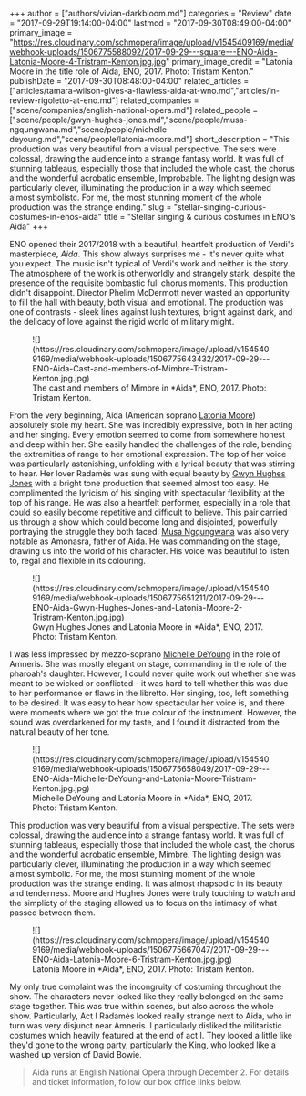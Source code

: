 +++
author = ["authors/vivian-darkbloom.md"]
categories = "Review"
date = "2017-09-29T19:14:00-04:00"
lastmod = "2017-09-30T08:49:00-04:00"
primary_image = "https://res.cloudinary.com/schmopera/image/upload/v1545409169/media/webhook-uploads/1506775588092/2017-09-29---square---ENO-Aida-Latonia-Moore-4-Tristram-Kenton.jpg.jpg"
primary_image_credit = "Latonia Moore in the title role of Aida, ENO, 2017. Photo: Tristam Kenton."
publishDate = "2017-09-30T08:48:00-04:00"
related_articles = ["articles/tamara-wilson-gives-a-flawless-aida-at-wno.md","articles/in-review-rigoletto-at-eno.md"]
related_companies = ["scene/companies/english-national-opera.md"]
related_people = ["scene/people/gwyn-hughes-jones.md","scene/people/musa-ngqungwana.md","scene/people/michelle-deyoung.md","scene/people/latonia-moore.md"]
short_description = "This production was very beautiful from a visual perspective. The sets were colossal, drawing the audience into a strange fantasy world. It was full of stunning tableaus, especially those that included the whole cast, the chorus and the wonderful acrobatic ensemble, Improbable. The lighting design was particularly clever, illuminating the production in a way which seemed almost symbolistc. For me, the most stunning moment of the whole production was the strange ending."
slug = "stellar-singing-curious-costumes-in-enos-aida"
title = "Stellar singing &amp; curious costumes in ENO&#039;s Aida"
+++

ENO opened their 2017/2018 with a beautiful, heartfelt production of Verdi's masterpiece, *Aida*. This show always surprises me - it's never quite what you expect. The music isn't typical of Verdi's work and neither is the story. The atmosphere of the work is otherworldly and strangely stark, despite the presence of the requisite bombastic full chorus moments. This production didn't disappoint. Director Phelim McDermott never wasted an opportunity to fill the hall with beauty, both visual and emotional. The production was one of contrasts - sleek lines against lush textures, bright against dark, and the delicacy of love against the rigid world of military might.

<figure data-type="image">
![](https://res.cloudinary.com/schmopera/image/upload/v1545409169/media/webhook-uploads/1506775643432/2017-09-29---ENO-Aida-Cast-and-members-of-Mimbre-Tristram-Kenton.jpg.jpg)
<figcaption>The cast and members of Mimbre in *Aida*, ENO, 2017. Photo: Tristam Kenton.</figcaption>
</figure>

From the very beginning, Aida (American soprano [Latonia Moore](/scene/people/latonia-moore/)) absolutely stole my heart. She was incredibly expressive, both in her acting and her singing. Every emotion seemed to come from somewhere honest and deep within her. She easily handled the challenges of the role, bending the extremities of range to her emotional expression. The top of her voice was particularly astonishing, unfolding with a lyrical beauty that was stirring to hear. Her lover Radamès was sung with equal beauty by [Gwyn Hughes Jones](/scene/people/gwyn-hughes-jones/) with a bright tone production that seemed almost too easy. He complimented the lyricism of his singing with spectacular flexibility at the top of his range. He was also a heartfelt performer, especially in a role that could so easily become repetitive and difficult to believe. This pair carried us through a show which could become long and disjointed, powerfully portraying the struggle they both faced. [Musa Ngqungwana](/spotlight-on-musa-ngqungwana/) was also very notable as Amonasra, father of Aida. He was commanding on the stage, drawing us into the world of his character. His voice was beautiful to listen to, regal and flexible in its colouring.

<figure data-type="image">
![](https://res.cloudinary.com/schmopera/image/upload/v1545409169/media/webhook-uploads/1506775651211/2017-09-29---ENO-Aida-Gwyn-Hughes-Jones-and-Latonia-Moore-2-Tristram-Kenton.jpg.jpg)
<figcaption>Gwyn Hughes Jones and Latonia Moore in *Aida*, ENO, 2017. Photo: Tristam Kenton.</figcaption>
</figure>

I was less impressed by mezzo-soprano [Michelle DeYoung](/scene/people/michelle-deyoung/) in the role of Amneris. She was mostly elegant on stage, commanding in the role of the pharoah's daughter. However, I could never quite work out whether she was meant to be wicked or conflicted - it was hard to tell whether this was due to her performance or flaws in the libretto. Her singing, too, left something to be desired. It was easy to hear how spectacular her voice is, and there were moments where we got the true colour of the instrument. However, the sound was overdarkened for my taste, and I found it distracted from the natural beauty of her tone.

<figure data-type="image">
![](https://res.cloudinary.com/schmopera/image/upload/v1545409169/media/webhook-uploads/1506775658049/2017-09-29---ENO-Aida-Michelle-DeYoung-and-Latonia-Moore-Tristram-Kenton.jpg.jpg)
<figcaption>Michelle DeYoung and Latonia Moore in *Aida*, ENO, 2017. Photo: Tristam Kenton.</figcaption>
</figure>

This production was very beautiful from a visual perspective. The sets were colossal, drawing the audience into a strange fantasy world. It was full of stunning tableaus, especially those that included the whole cast, the chorus and the wonderful acrobatic ensemble, Mimbre. The lighting design was particularly clever, illuminating the production in a way which seemed almost symbolic. For me, the most stunning moment of the whole production was the strange ending. It was almost rhapsodic in its beauty and tenderness. Moore and Hughes Jones were truly touching to watch and the simplicty of the staging allowed us to focus on the intimacy of what passed between them.

<figure data-type="image">
![](https://res.cloudinary.com/schmopera/image/upload/v1545409169/media/webhook-uploads/1506775667047/2017-09-29---ENO-Aida-Latonia-Moore-6-Tristram-Kenton.jpg.jpg)
<figcaption>Latonia Moore in *Aida*, ENO, 2017. Photo: Tristam Kenton.</figcaption>
</figure>

My only true complaint was the incongruity of costuming throughout the show. The characters never looked like they really belonged on the same stage together. This was true within scenes, but also across the whole show. Particularly, Act I Radamès looked really strange next to Aida, who in turn was very disjunct near Amneris. I particularly disliked the militaristic costumes which heavily featured at the end of act I. They looked a little like they'd gone to the wrong party, particularly the King, who looked like a washed up version of David Bowie.

>Aida runs at English National Opera through December 2. For details and ticket information, follow our box office links below.
